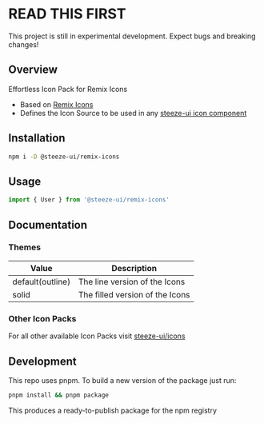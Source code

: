 # READ THIS FIRST

This project is still in experimental development. Expect bugs and breaking changes!

## Overview

Effortless Icon Pack for Remix Icons

- Based on [Remix Icons](https://github.com/Remix-Design/remixicon#usage)
- Defines the Icon Source to be used in any [steeze-ui icon component](https://github.com/steeze-ui/icons/tree/main/packages/components)

## Installation

```bash
npm i -D @steeze-ui/remix-icons
```

## Usage

```js
import { User } from '@steeze-ui/remix-icons'
```

## Documentation

### Themes

| Value            | Description                     |
| ---------------- | ------------------------------- |
| default(outline) | The line version of the Icons   |
| solid            | The filled version of the Icons |

### Other Icon Packs

For all other available Icon Packs visit [steeze-ui/icons](https://github.com/steeze-ui/icons)

## Development

This repo uses pnpm. To build a new version of the package just run:

```bash
pnpm install && pnpm package
```

This produces a ready-to-publish package for the npm registry
